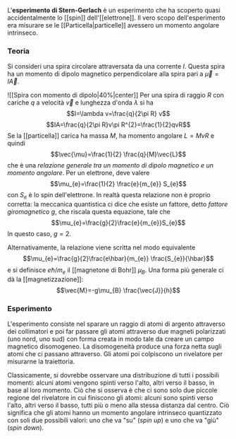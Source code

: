 L'**esperimento di Stern-Gerlach** è un esperimento che ha scoperto quasi accidentalmente lo [[spin]] dell'[[elettrone]]. Il vero scopo dell'esperimento era misurare se le [[Particella|particelle]] avessero un momento angolare intrinseco.
### Teoria
Si consideri una spira circolare attraversata da una corrente $I$. Questa spira ha un momento di dipolo magnetico perpendicolare alla spira pari a $\vec{\mu}=I\vec{A}$.

![[Spira con momento di dipolo|40%|center]]
Per una spira di raggio $R$ con cariche $q$ a velocità $\vec{v}$ e lunghezza d'onda $\lambda$ si ha
$$I=\lambda v=\frac{q}{2\pi R} v$$
$$IA=\frac{q}{2\pi R}v\pi R^{2}=\frac{1}{2}qvR$$
Se la [[particella]] carica ha massa $M$, ha momento angolare $L=MvR$ e quindi
$$\vec{\mu}=\frac{1}{2} \frac{q}{M}\vec{L}$$
che è una *relazione generale tra un momento di dipolo magnetico e un momento angolare*. Per un elettrone, deve valere
$$\mu_{e}=\frac{1}{2} \frac{e}{m_{e}} S_{e}$$
con $S_{e}$ è lo spin dell'elettrone. In realtà questa relazione non è proprio corretta: la meccanica quantistica ci dice che esiste un fattore, detto *fattore giromagnetico* $g$, che riscala questa equazione, tale che
$$\mu_{e}=\frac{g}{2}\frac{e}{m_{e}}S_{e}$$
In questo caso, $g=2$.

Alternativamente, la relazione viene scritta nel modo equivalente
$$\mu_{e}=\frac{g}{2}\frac{e\hbar}{m_{e}} \frac{S_{e}}{\hbar}$$
e si definisce $e\hbar/m_{e}$ il [[magnetone di Bohr]] $\mu_{B}$. Una forma più generale ci dà la [[magnetizzazione]]:
$$\vec{M}=-g\mu_{B} \frac{\vec{J}}{h}$$
### Esperimento
L'esperimento consiste nel sparare un raggio di atomi di argento attraverso dei collimatori e poi far passare gli atomi attraverso due magneti polarizzati (uno nord, uno sud) con forma creata in modo tale da creare un campo magnetico disomogeneo. La disomogeneità produce una forza netta sugli atomi che ci passano attraverso. Gli atomi poi colpiscono un rivelatore per misurarne la traiettoria.

Classicamente, si dovrebbe osservare una distribuzione di tutti i possibili momenti: alcuni atomi vengono spinti verso l'alto, altri verso il basso, in base al loro momento. Ciò che si osserva è che ci sono solo due piccole regione del rivelatore in cui finiscono gli atomi: alcuni sono spinti verso l'alto, altri verso il basso, tutti più o meno alla stessa distanza dal centro. Ciò significa che gli atomi hanno un momento angolare intrinseco quantizzato con soli due possibili valori: uno che va "su" (*spin up*) e uno che va "giù" (*spin down*).